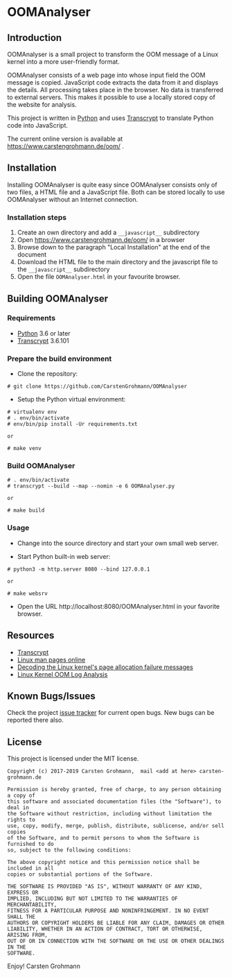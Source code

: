 # OOMAnalyser

## Introduction

OOMAnalyser is a small project to transform the OOM message of a Linux kernel into a more user-friendly format.

OOMAnalyser consists of a web page into whose input field the OOM message is copied. JavaScript code extracts the data
from it and displays the details. All processing takes place in the browser. No data is transferred to external servers.
This makes it possible to use a locally stored copy of the website for analysis.

This project is written in [Python](https://www.python.org) and uses [Transcrypt](https://www.transcrypt.org/)  to
translate Python code into JavaScript.

The current online version is available at https://www.carstengrohmann.de/oom/ .

## Installation

Installing OOMAnalyser is quite easy since OOMAnalyser consists only of two files, a
HTML file and a JavaScript file. Both can be stored locally to use OOMAnalyser
without an Internet connection.

### Installation steps

 1. Create an own directory and add a `__javascript__` subdirectory
 2. Open https://www.carstengrohmann.de/oom/ in a browser 
 3. Browse down to the paragraph "Local Installation" at the end of the document
 4. Download the HTML file to the main directory and the javascript file to the 
 `__javascript__` subdirectory
 5. Open the file `OOMAnalyser.html` in your favourite browser.

 
## Building OOMAnalyser

### Requirements

 * [Python](http://www.python.org) 3.6 or later
 * [Transcrypt](https://www.transcrypt.org/) 3.6.101


### Prepare the build environment

 * Clone the repository:
 ```
# git clone https://github.com/CarstenGrohmann/OOMAnalyser
 ```

 * Setup the Python virtual environment:
 ```
# virtualenv env
# . env/bin/activate
# env/bin/pip install -Ur requirements.txt

or

# make venv
 ```

### Build OOMAnalyser
```
# . env/bin/activate
# transcrypt --build --map --nomin -e 6 OOMAnalyser.py

or

# make build
```

### Usage
 * Change into the source directory and start your own small web server.

 * Start Python built-in web server:

 ```
 # python3 -m http.server 8080 --bind 127.0.0.1

 or

 # make websrv
 ```

* Open the URL http://localhost:8080/OOMAnalyser.html in your favorite browser.


## Resources

 * [Transcrypt](https://www.transcrypt.org/)
 * [Linux man pages online](https://man7.org/)
 * [Decoding the Linux kernel's page allocation failure messages](https://utcc.utoronto.ca/~cks/space/blog/linux/DecodingPageAllocFailures)
 * [Linux Kernel OOM Log Analysis](http://elearningmedium.com/linux-kernel-oom-log-analysis/)


## Known Bugs/Issues

Check the project [issue tracker](https://github.com/CarstenGrohmann/OOMAnalyser/issues)
for current open bugs. New bugs can be reported there also.


## License

This project is licensed under the MIT license.

```
Copyright (c) 2017-2019 Carsten Grohmann,  mail <add at here> carsten-grohmann.de

Permission is hereby granted, free of charge, to any person obtaining a copy of
this software and associated documentation files (the "Software"), to deal in
the Software without restriction, including without limitation the rights to
use, copy, modify, merge, publish, distribute, sublicense, and/or sell copies
of the Software, and to permit persons to whom the Software is furnished to do
so, subject to the following conditions:

The above copyright notice and this permission notice shall be included in all
copies or substantial portions of the Software.

THE SOFTWARE IS PROVIDED "AS IS", WITHOUT WARRANTY OF ANY KIND, EXPRESS OR
IMPLIED, INCLUDING BUT NOT LIMITED TO THE WARRANTIES OF MERCHANTABILITY,
FITNESS FOR A PARTICULAR PURPOSE AND NONINFRINGEMENT. IN NO EVENT SHALL THE
AUTHORS OR COPYRIGHT HOLDERS BE LIABLE FOR ANY CLAIM, DAMAGES OR OTHER
LIABILITY, WHETHER IN AN ACTION OF CONTRACT, TORT OR OTHERWISE, ARISING FROM,
OUT OF OR IN CONNECTION WITH THE SOFTWARE OR THE USE OR OTHER DEALINGS IN THE
SOFTWARE.
```

Enjoy!
Carsten Grohmann
